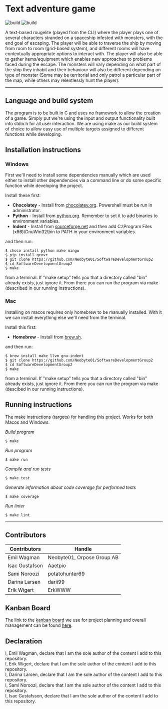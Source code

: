 # Text adventure game

![build](https://github.com/Neobyte01/SoftwareDevelopmentGroup2/actions/workflows/Testing.yml/badge.svg)
![build](https://github.com/Neobyte01/SoftwareDevelopmentGroup2/actions/workflows/Deployment.yml/badge.svg)




A text-based rougelite (played from the CLI) where the player plays one of several characters stranded on a spaceship infested with monsters, with the end goal of escaping.
The player will be able to traverse the ship by moving from room to room (grid-based system), and different rooms will have contextually appropriate options to interact with. The player will also be able to gather items/equipment which enables new approaches to problems faced during the escape. The monsters will vary depending on what part of the ship they inhabit and their behaviour will also be different depending on type of monster (Some may be territorial and only patrol a particular part of the map, while others may relentlessly hunt the player).

---

## Language and build system
The program is to be built in C and uses no framework to allow the creation of a game. Simply put we're using the input and output functionality built into stdio.h for all user interaction. We are using make as our build system of choice to allow easy use of multiple targets assigned to different functions while developing.

## Installation instructions

### Windows
First we'll need to install some dependencies manually which are used either to install other dependencies via a command line or do some specific function while developing the project.

Install these first:

- **Chocolatey** - Install from [chocolatey.org](https://chocolatey.org/install). Powershell must be run in administrator.
- **Python** - Install from [python.org](https://www.python.org/downloads/). Remember to set it to add binaries to environment variables.
- **Indent** - Install from [sourceforge.net](https://sourceforge.net/projects/gnuwin32/) and then add C:\Program Files (x86)\GnuWin32\bin to PATH in your environment variables.

and then run:
```
$ choco install python make mingw
$ pip install gcovr
$ git clone https://github.com/Neobyte01/SoftwareDevelopmentGroup2
$ cd SoftwareDevelopmentGroup2
$ make
```
from a terminal. If "make setup" tells you that a directory called "bin" already exists, just ignore it. From there you can run the program via make (described in our running instructions).

### Mac
Installing on macos requires only homebrew to be manually installed. With it we can install everything else we'll need from the terminal.

Install this first:
- **Homebrew** - Install from [brew.sh](https://brew.sh/).

and then run:

```
$ brew install make llvm gnu-indent
$ git clone https://github.com/Neobyte01/SoftwareDevelopmentGroup2
$ cd SoftwareDevelopmentGroup2
$ make
```

from a terminal. If "make setup" tells you that a directory called "bin" already exists, just ignore it. From there you can run the program via make (descibed in our running instructions).

## Running instructions

The make instructions (targets) for handling this project. Works for both Macos and Windows.

*Build program*
```
$ make
```

*Run program*
```
$ make run
```

*Compile and run tests*
```
$ make test
```

*Generate information about code coverage for performed tests*
```    
$ make coverage
```

*Run linter*
```
$ make lint
```

---

## Contributors
| Contributors   | Handle                     |
| -------------- | -------------------------- |
| Emil Wagman    | Neobyte01, Orpose Group AB |
| Isac Gustafson | Aaetpio                    |
| Sami Noroozi   | potatohunter69             |
| Darina Larsen  | darii99                    |
| Erik Wigert    | ErkWWW                     |

## Kanban Board
The link to the [kanban board](https://github.com/users/Neobyte01/projects/1/views/1) we use for project planning and overall management can be found [here](https://github.com/users/Neobyte01/projects/1/views/1).

## Declaration
I, Emil Wagman, declare that I am the sole author of the content I add to this repository. <br>
I, Erik Wigert, declare that I am the sole author of the content I add to this repository. <br>
I, Darina Larsen, declare that I am the sole author of the content I add to this repository. <br>
I, Sami Noroozi, declare that I am the sole author of the content I add to this repository. <br>
I, Isac Gustafsson, declare that I am the sole author of the content I add to this repository. <br>
